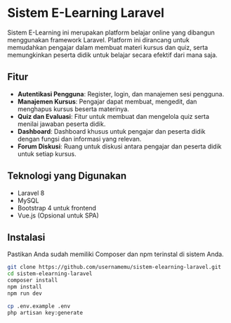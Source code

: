 # Sistem E-Learning Laravel

Sistem E-Learning ini merupakan platform belajar online yang dibangun menggunakan framework Laravel. Platform ini dirancang untuk memudahkan pengajar dalam membuat materi kursus dan quiz, serta memungkinkan peserta didik untuk belajar secara efektif dari mana saja.

## Fitur

- **Autentikasi Pengguna**: Register, login, dan manajemen sesi pengguna.
- **Manajemen Kursus**: Pengajar dapat membuat, mengedit, dan menghapus kursus beserta materinya.
- **Quiz dan Evaluasi**: Fitur untuk membuat dan mengelola quiz serta menilai jawaban peserta didik.
- **Dashboard**: Dashboard khusus untuk pengajar dan peserta didik dengan fungsi dan informasi yang relevan.
- **Forum Diskusi**: Ruang untuk diskusi antara pengajar dan peserta didik untuk setiap kursus.

## Teknologi yang Digunakan

- Laravel 8
- MySQL
- Bootstrap 4 untuk frontend
- Vue.js (Opsional untuk SPA)

## Instalasi

Pastikan Anda sudah memiliki Composer dan npm terinstal di sistem Anda.

```bash
git clone https://github.com/usernamemu/sistem-elearning-laravel.git
cd sistem-elearning-laravel
composer install
npm install
npm run dev

cp .env.example .env
php artisan key:generate

